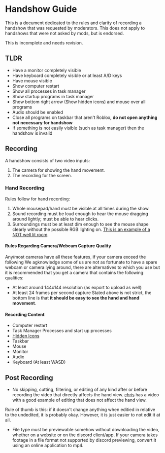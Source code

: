 # Handshow Guide
This is a document dedicated to the rules and clarity of recording a handshow that was requested by moderators.
This does not apply to handshows that were not asked by mods, but is endorsed.

This is incomplete and needs revision.

## TLDR

- Have a monitor completely visible
- Have keyboard completely visible or at least A/D keys
- Have mouse visible
- Show computer restart
- Show all processes in task manager
- Show startup programs in task manager
- Show bottom right arrow (Show hidden icons) and mouse over all programs
- Audio should be enabled
- Close all programs on taskbar that aren't Roblox, **do not open anything not necessary for handshow**
- If something is not easily visible (such as task manager) then the handshow is invalid

## Recording

A handshow consists of two video inputs:
1. The camera for showing the hand movement.
2. The recording for the screen.

### Hand Recording
Rules follow for hand recording:
1. Whole mousepad/hand must be visible at all times during the show.
2. Sound recording must be loud enough to hear the mouse dragging around lightly; must be able to hear clicks.
3. Surroundings must be at least dim enough to see the mouse shape clearly without the possible RGB lighting on. [This is an example of a NOT well lit room](https://i.pinimg.com/originals/e6/d8/e8/e6d8e8488a1c1f7d35f8c3785bf3363e.jpg).
#### Rules Regarding Camera/Webcam Capture Quality
Any/most cameras have all these features, if your camera exceed the following
We agknowledge some of us are not as fortunate to have a spare webcam or camera lying around, there are alternatives to which you use but it is recommended that you get a camera that contains the following qualities:
- At least around 144x144 resolution (as export to upload as well)
- At least 24 frames per second capture
Stated above is not strict, the bottom line is that **it should be easy to see the hand and hand movement**.
#### Recording Content
- Computer restart
- Task Manager Processes and start up processes
- [Hidden Icons](https://user-images.githubusercontent.com/60794909/110715522-635c2d80-81d3-11eb-8480-90c8071c9446.png)
- Taskbar
- Mouse
- Monitor
- Audio
- Keyboard (At least WASD)

## Post Recording
- No skipping, cutting, filtering, or editing of any kind after or before recording the video that directly affects the hand view.
[chris](https://www.youtube.com/watch?v=IOSiWzkuMz8) has a video with a good example of editing that does not affect the hand view.

Rule of thumb is this: if it doesn't change anything when editied in relative to the undedited, it is probably okay. However, it is just easier to not edit it at all.
- File type must be previewable somehow without downloading the video, whether on a website or on the discord client/app.
If your camera takes footage in a file format not supported by discord previewing, convert it using an online application to mp4.
